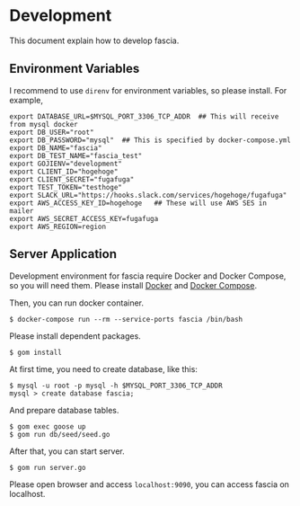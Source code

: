 # Development
This document explain how to develop fascia.

## Environment Variables

I recommend to use `direnv` for environment variables, so please install.
For example,

```
export DATABASE_URL=$MYSQL_PORT_3306_TCP_ADDR  ## This will receive from mysql docker
export DB_USER="root"
export DB_PASSWORD="mysql"  ## This is specified by docker-compose.yml
export DB_NAME="fascia"
export DB_TEST_NAME="fascia_test"
export GOJIENV="development"
export CLIENT_ID="hogehoge"
export CLIENT_SECRET="fugafuga"
export TEST_TOKEN="testhoge"
export SLACK_URL="https://hooks.slack.com/services/hogehoge/fugafuga"
export AWS_ACCESS_KEY_ID=hogehoge   ## These will use AWS SES in mailer
export AWS_SECRET_ACCESS_KEY=fugafuga
export AWS_REGION=region
```

## Server Application

Development environment for fascia require Docker and Docker Compose, so you will need them.
Please install [Docker](https://docs.docker.com/mac/) and [Docker Compose](https://docs.docker.com/compose/).

Then, you can run docker container.

```
$ docker-compose run --rm --service-ports fascia /bin/bash
```

Please install dependent packages.

```
$ gom install
```


At first time, you need to create database, like this:

```
$ mysql -u root -p mysql -h $MYSQL_PORT_3306_TCP_ADDR
mysql > create database fascia;
```

And prepare database tables.

```
$ gom exec goose up
$ gom run db/seed/seed.go
```

After that, you can start server.

```
$ gom run server.go
```

Please open browser and access `localhost:9090`, you can access fascia on localhost.

